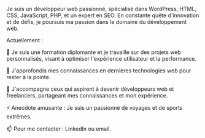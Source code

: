 
Je suis un développeur web passionné, spécialisé dans WordPress, HTML, CSS, JavaScript, PHP, et un expert en SEO. En constante quête d'innovation et de défis, je poursuis ma passion dans le domaine du développement web.


Actuellement :

🔭 Je suis une formation diplomante et je travaille sur des projets web personnalisés, visant à optimiser l'expérience utilisateur et la performance.

🌱 J'approfondis mes connaissances en dernières technologies web pour rester à la pointe.

👯 J'accompagne ceux qui aspirent à devenir développeurs web et freelancers, partageant mes connaissances et mon expérience.

⚡ Anecdote amusante : Je suis un passionné de voyages et de sports extrêmes.

📫 Pour me contacter : LinkedIn ou email.

